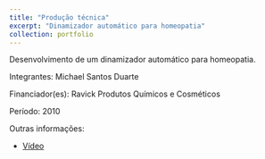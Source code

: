 ```yaml
---
title: "Produção técnica"
excerpt: "Dinamizador automático para homeopatia"
collection: portfolio
---
```


Desenvolvimento de um dinamizador automático para homeopatia.

Integrantes: Michael Santos Duarte

Financiador(es): Ravick Produtos Químicos e Cosméticos

Período: 2010

Outras informações:
- [Vídeo]()

